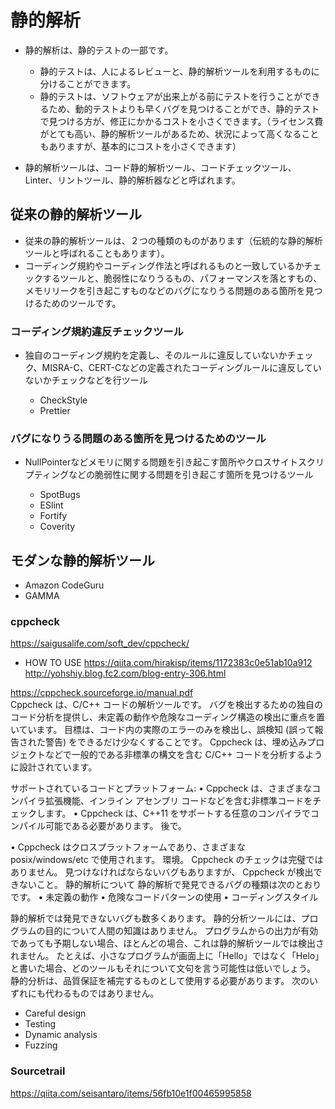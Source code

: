 # 静的解析

- 静的解析は、静的テストの一部です。
    - 静的テストは、人によるレビューと、静的解析ツールを利用するものに分けることができます。
    - 静的テストは、ソフトウェアが出来上がる前にテストを行うことができるため、動的テストよりも早くバグを見つけることができ、静的テストで見つける方が、修正にかかるコストを小さくできます。（ライセンス費がとても高い、静的解析ツールがあるため、状況によって高くなることもありますが、基本的にコストを小さくできます）

- 静的解析ツールは、コード静的解析ツール、コードチェックツール、Linter、リントツール、静的解析器などと呼ばれます。


## 従来の静的解析ツール
- 従来の静的解析ツールは、２つの種類のものがあります（伝統的な静的解析ツールと呼ばれることもあります）。
- コーディング規約やコーディング作法と呼ばれるものと一致しているかチェックするツールと、脆弱性になりうるもの、パフォーマンスを落とすもの、メモリリークを引き起こすものなどのバグになりうる問題のある箇所を見つけるためのツールです。

### コーディング規約違反チェックツール
- 独自のコーディング規約を定義し、そのルールに違反していないかチェック、MISRA-C、CERT-Cなどの定義されたコーディングルールに違反していないかチェックなどを行ツール

    - CheckStyle
    - Prettier

### バグになりうる問題のある箇所を見つけるためのツール
- NullPointerなどメモリに関する問題を引き起こす箇所やクロスサイトスクリプティングなどの脆弱性に関する問題を引き起こす箇所を見つけるツール

    - SpotBugs
    - ESlint
    - Fortify
    - Coverity


## モダンな静的解析ツール

- Amazon CodeGuru
- GAMMA


### cppcheck
https://saigusalife.com/soft_dev/cppcheck/

- HOW TO USE
https://qiita.com/hirakisp/items/1172383c0e51ab10a912
http://yohshiy.blog.fc2.com/blog-entry-306.html


https://cppcheck.sourceforge.io/manual.pdf  
Cppcheck は、C/C++ コードの解析ツールです。
バグを検出するための独自のコード分析を提供し、未定義の動作や危険なコーディング構造の検出に重点を置いています。
目標は、コード内の実際のエラーのみを検出し、誤検知 (誤って報告された警告) をできるだけ少なくすることです。 Cppcheck は、埋め込みプロジェクトなどで一般的である非標準の構文を含む C/C++ コードを分析するように設計されています。

サポートされているコードとプラットフォーム:
• Cppcheck は、さまざまなコンパイラ拡張機能、インライン アセンブリ コードなどを含む非標準コードをチェックします。
• Cppcheck は、C++11 をサポートする任意のコンパイラでコンパイル可能である必要があります。
後で。

• Cppcheck はクロスプラットフォームであり、さまざまな posix/windows/etc で使用されます。
環境。
Cppcheck のチェックは完璧ではありません。 見つけなければならないバグもありますが、
Cppcheck が検出できないこと。
静的解析について
静的解析で発見できるバグの種類は次のとおりです。
• 未定義の動作
• 危険なコードパターンの使用
• コーディングスタイル


静的解析では発見できないバグも数多くあります。 静的分析ツールには、プログラムの目的について人間の知識はありません。
プログラムからの出力が有効であっても予期しない場合、ほとんどの場合、これは静的解析ツールでは検出されません。
たとえば、小さなプログラムが画面上に「Hello」ではなく「Helo」と書いた場合、どのツールもそれについて文句を言う可能性は低いでしょう。
静的分析は、品質保証を補完するものとして使用する必要があります。
次のいずれにも代わるものではありません。

- Careful design
- Testing
- Dynamic analysis
- Fuzzing


### Sourcetrail
https://qiita.com/seisantaro/items/56fb10e1f00465995858